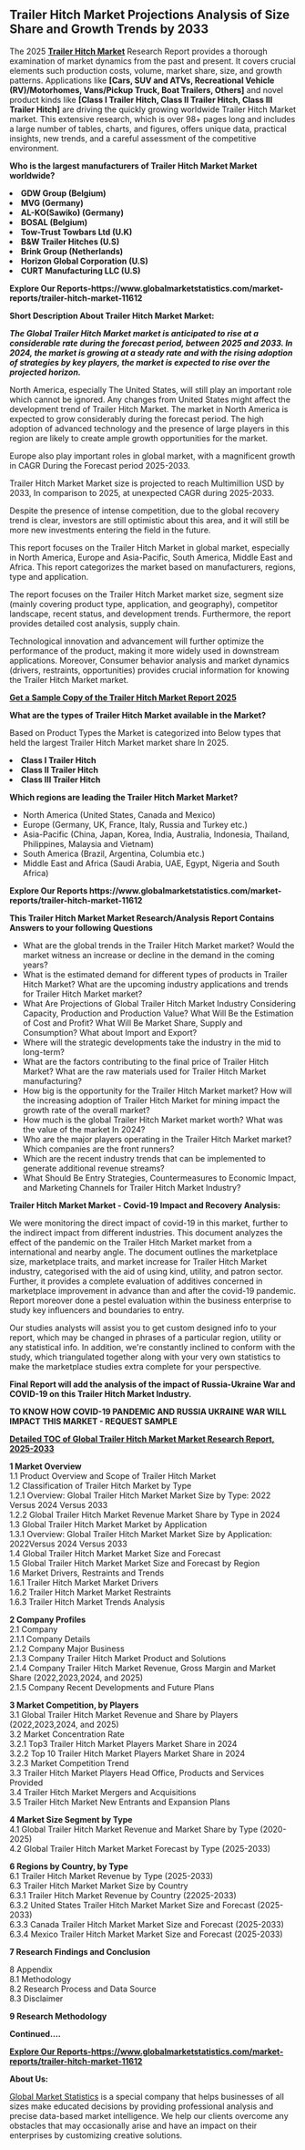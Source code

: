<h2>Trailer Hitch Market Projections Analysis of Size Share and Growth Trends by 2033</h2><p>The 2025 <strong><a href="https://www.globalmarketstatistics.com/market-reports/trailer-hitch-market-11612">Trailer Hitch Market</a></strong> Research Report provides a thorough examination of market dynamics from the past and present. It covers crucial elements such production costs, volume, market share, size, and growth patterns. Applications like <strong>[Cars, SUV and ATVs, Recreational Vehicle (RV)/Motorhomes, Vans/Pickup Truck, Boat Trailers, Others]</strong> and novel product kinds like <strong>[Class I Trailer Hitch, Class II Trailer Hitch, Class III Trailer Hitch]</strong> are driving the quickly growing worldwide Trailer Hitch Market market. This extensive research, which is over 98+ pages long and includes a large number of tables, charts, and figures, offers unique data, practical insights, new trends, and a careful assessment of the competitive environment.</p> <p><strong>Who is the largest manufacturers of Trailer Hitch Market Market worldwide?</strong></p> <p><strong><li>GDW Group (Belgium)<li>MVG (Germany)<li>AL-KO(Sawiko) (Germany)<li>BOSAL (Belgium)<li>Tow-Trust Towbars Ltd (U.K)<li>B&W Trailer Hitches (U.S)<li>Brink Group (Netherlands)<li>Horizon Global Corporation (U.S)<li>CURT Manufacturing LLC (U.S)</strong></p> <p><strong>Explore Our Reports-https://www.globalmarketstatistics.com/market-reports/trailer-hitch-market-11612</strong></p> <p><strong>Short Description About Trailer Hitch Market Market:</strong></p> <p><strong><em>The Global Trailer Hitch Market market is anticipated to rise at a considerable rate during the forecast period, between 2025 and 2033. In 2024, the market is growing at a steady rate and with the rising adoption of strategies by key players, the market is expected to rise over the projected horizon.</em></strong></p> <p>North America, especially The United States, will still play an important role which cannot be ignored. Any changes from United States might affect the development trend of Trailer Hitch Market. The market in North America is expected to grow considerably during the forecast period. The high adoption of advanced technology and the presence of large players in this region are likely to create ample growth opportunities for the market.</p> <p>Europe also play important roles in global market, with a magnificent growth in CAGR During the Forecast period 2025-2033.</p> <p>Trailer Hitch Market Market size is projected to reach Multimillion USD by 2033, In comparison to 2025, at unexpected CAGR during 2025-2033.</p> <p>Despite the presence of intense competition, due to the global recovery trend is clear, investors are still optimistic about this area, and it will still be more new investments entering the field in the future.</p> <p>This report focuses on the Trailer Hitch Market in global market, especially in North America, Europe and Asia-Pacific, South America, Middle East and Africa. This report categorizes the market based on manufacturers, regions, type and application.</p> <p>The report focuses on the Trailer Hitch Market market size, segment size (mainly covering product type, application, and geography), competitor landscape, recent status, and development trends. Furthermore, the report provides detailed cost analysis, supply chain.</p> <p>Technological innovation and advancement will further optimize the performance of the product, making it more widely used in downstream applications. Moreover, Consumer behavior analysis and market dynamics (drivers, restraints, opportunities) provides crucial information for knowing the Trailer Hitch Market market.</p> <p><strong><a href="https://www.globalmarketstatistics.com/market-reports/trailer-hitch-market-11612">Get a Sample Copy of the Trailer Hitch Market Report 2025</a></strong></p> <p><strong>What are the types of Trailer Hitch Market available in the Market?</strong></p> <p>Based on Product Types the Market is categorized into Below types that held the largest Trailer Hitch Market market share In 2025.</p> <p><strong><li>Class I Trailer Hitch<li>Class II Trailer Hitch<li>Class III Trailer Hitch</strong></p> <p><strong>Which regions are leading the Trailer Hitch Market Market?</strong></p> <ul> <li>North America (United States, Canada and Mexico)</li> <li>Europe (Germany, UK, France, Italy, Russia and Turkey etc.)</li> <li>Asia-Pacific (China, Japan, Korea, India, Australia, Indonesia, Thailand, Philippines, Malaysia and Vietnam)</li> <li>South America (Brazil, Argentina, Columbia etc.)</li> <li>Middle East and Africa (Saudi Arabia, UAE, Egypt, Nigeria and South Africa)</li> </ul> <p><strong>Explore Our Reports https://www.globalmarketstatistics.com/market-reports/trailer-hitch-market-11612</strong></p> <p><strong>This Trailer Hitch Market Market Research/Analysis Report Contains Answers to your following Questions</strong></p> <ul> <li>What are the global trends in the Trailer Hitch Market market? Would the market witness an increase or decline in the demand in the coming years?</li> <li>What is the estimated demand for different types of products in Trailer Hitch Market? What are the upcoming industry applications and trends for Trailer Hitch Market market?</li> <li>What Are Projections of Global Trailer Hitch Market Industry Considering Capacity, Production and Production Value? What Will Be the Estimation of Cost and Profit? What Will Be Market Share, Supply and Consumption? What about Import and Export?</li> <li>Where will the strategic developments take the industry in the mid to long-term?</li> <li>What are the factors contributing to the final price of Trailer Hitch Market? What are the raw materials used for Trailer Hitch Market manufacturing?</li> <li>How big is the opportunity for the Trailer Hitch Market market? How will the increasing adoption of Trailer Hitch Market for mining impact the growth rate of the overall market?</li> <li>How much is the global Trailer Hitch Market market worth? What was the value of the market In 2024?</li> <li>Who are the major players operating in the Trailer Hitch Market market? Which companies are the front runners?</li> <li>Which are the recent industry trends that can be implemented to generate additional revenue streams?</li> <li>What Should Be Entry Strategies, Countermeasures to Economic Impact, and Marketing Channels for Trailer Hitch Market Industry?</li> </ul> <p><strong>Trailer Hitch Market Market - Covid-19 Impact and Recovery Analysis:</strong></p> <p>We were monitoring the direct impact of covid-19 in this market, further to the indirect impact from different industries. This document analyzes the effect of the pandemic on the Trailer Hitch Market market from a international and nearby angle. The document outlines the marketplace size, marketplace traits, and market increase for Trailer Hitch Market industry, categorised with the aid of using kind, utility, and patron sector. Further, it provides a complete evaluation of additives concerned in marketplace improvement in advance than and after the covid-19 pandemic. Report moreover done a pestel evaluation within the business enterprise to study key influencers and boundaries to entry.</p> <p>Our studies analysts will assist you to get custom designed info to your report, which may be changed in phrases of a particular region, utility or any statistical info. In addition, we're constantly inclined to conform with the study, which triangulated together along with your very own statistics to make the marketplace studies extra complete for your perspective.</p> <p><strong>Final Report will add the analysis of the impact of Russia-Ukraine War and COVID-19 on this Trailer Hitch Market Industry.</strong></p> <p><strong>TO KNOW HOW COVID-19 PANDEMIC AND RUSSIA UKRAINE WAR WILL IMPACT THIS MARKET - REQUEST SAMPLE</strong></p> <p><strong><a href="https://www.globalmarketstatistics.com/market-reports/trailer-hitch-market-11612">Detailed TOC of Global Trailer Hitch Market Market Research Report, 2025-2033</a></strong></p> <p><strong>1 Market Overview</strong><br /> 1.1 Product Overview and Scope of Trailer Hitch Market<br /> 1.2 Classification of Trailer Hitch Market by Type<br /> 1.2.1 Overview: Global Trailer Hitch Market Market Size by Type: 2022 Versus 2024 Versus 2033<br /> 1.2.2 Global Trailer Hitch Market Revenue Market Share by Type in 2024<br /> 1.3 Global Trailer Hitch Market Market by Application<br /> 1.3.1 Overview: Global Trailer Hitch Market Market Size by Application: 2022Versus 2024 Versus 2033<br /> 1.4 Global Trailer Hitch Market Market Size and Forecast<br /> 1.5 Global Trailer Hitch Market Market Size and Forecast by Region<br /> 1.6 Market Drivers, Restraints and Trends<br /> 1.6.1 Trailer Hitch Market Market Drivers<br /> 1.6.2 Trailer Hitch Market Market Restraints<br /> 1.6.3 Trailer Hitch Market Trends Analysis</p> <p><strong>2 Company Profiles</strong><br /> 2.1 Company<br /> 2.1.1 Company Details<br /> 2.1.2 Company Major Business<br /> 2.1.3 Company Trailer Hitch Market Product and Solutions<br /> 2.1.4 Company Trailer Hitch Market Revenue, Gross Margin and Market Share (2022,2023,2024, and 2025)<br /> 2.1.5 Company Recent Developments and Future Plans</p> <p><strong>3 Market Competition, by Players</strong><br /> 3.1 Global Trailer Hitch Market Revenue and Share by Players (2022,2023,2024, and 2025)<br /> 3.2 Market Concentration Rate<br /> 3.2.1 Top3 Trailer Hitch Market Players Market Share in 2024<br /> 3.2.2 Top 10 Trailer Hitch Market Players Market Share in 2024<br /> 3.2.3 Market Competition Trend<br /> 3.3 Trailer Hitch Market Players Head Office, Products and Services Provided<br /> 3.4 Trailer Hitch Market Mergers and Acquisitions<br /> 3.5 Trailer Hitch Market New Entrants and Expansion Plans</p> <p><strong>4 Market Size Segment by Type</strong><br /> 4.1 Global Trailer Hitch Market Revenue and Market Share by Type (2020-2025)<br /> 4.2 Global Trailer Hitch Market Market Forecast by Type (2025-2033)</p> <p><strong>6 Regions by Country, by Type</strong><br /> 6.1 Trailer Hitch Market Revenue by Type (2025-2033)<br /> 6.3 Trailer Hitch Market Market Size by Country<br /> 6.3.1 Trailer Hitch Market Revenue by Country (22025-2033)<br /> 6.3.2 United States Trailer Hitch Market Market Size and Forecast (2025-2033)<br /> 6.3.3 Canada Trailer Hitch Market Market Size and Forecast (2025-2033)<br /> 6.3.4 Mexico Trailer Hitch Market Market Size and Forecast (2025-2033)</p> <p><strong>7 Research Findings and Conclusion</strong></p> <p>8 Appendix<br /> 8.1 Methodology<br /> 8.2 Research Process and Data Source<br /> 8.3 Disclaimer</p> <p><strong>9 Research Methodology</strong></p> <p><strong>Continued&hellip;.</strong></p> <p><strong><a href="https://www.globalmarketstatistics.com/market-reports/trailer-hitch-market-11612">Explore Our Reports-https://www.globalmarketstatistics.com/market-reports/trailer-hitch-market-11612</a></strong></p> <p><strong>About Us:</strong></p> <p><a href="https://www.globalmarketstatistics.com/">Global Market Statistics</a> is a special company that helps businesses of all sizes make educated decisions by providing professional analysis and precise data-based market intelligence. We help our clients overcome any obstacles that may occasionally arise and have an impact on their enterprises by customizing creative solutions.</p>
